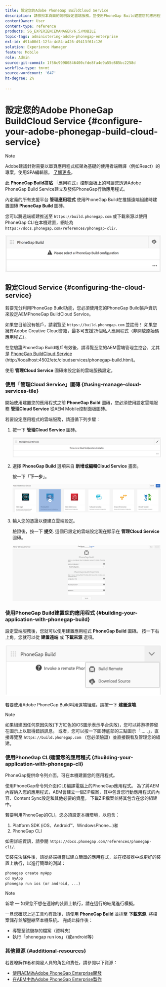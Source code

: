 ```yaml
---
title: 設定您的Adobe PhoneGap BuildCloud Service
description: 請依照本頁面的說明設定雲端服務，並使用PhoneGap Build建置您的應用程式。
contentOwner: User
content-type: reference
products: SG_EXPERIENCEMANAGER/6.5/MOBILE
topic-tags: administering-adobe-phonegap-enterprise
exl-id: d91a00d1-12fa-4c84-a426-49413f61c126
solution: Experience Manager
feature: Mobile
role: Admin
source-git-commit: 1f56c99980846400cfde8fa4e9a55e885bc2258d
workflow-type: tm+mt
source-wordcount: '647'
ht-degree: 2%

---
```


# 設定您的Adobe PhoneGap BuildCloud Service {#configure-your-adobe-phonegap-build-cloud-service}

>[!NOTE]
>
>Adobe建議針對需要以單頁應用程式框架為基礎的使用者端轉譯（例如React）的專案，使用SPA編輯器。 [了解更多](/help/sites-developing/spa-overview.md)。

此 **PhoneGap Build拼貼** 「應用程式」控制面板上的可讓您透過Adobe PhoneGap Build Service建立及發佈PhoneGap行動應用程式。

內定義的所有支援平台 **管理應用程式** 使用PhoneGap Build在推播遠端組建時建置圖磚 **PhoneGap Build** 圖磚。

您可以將遠端組建推送至 `https://build.phonegap.com` 或下載來源以使用PhoneGap CLI在本機建置，網址為 `https://docs.phonegap.com/references/phonegap-cli/`.

![PhoneGap Build拼貼](assets/chlimage_1-60.png)

## 設定Cloud Service {#configuring-the-cloud-service}

若要充分利用PhoneGap Build功能，您必須使用您的PhoneGap Build帳戶資訊來設定AEMPhoneGap BuildCloud Service。

如果您目前沒有帳戶，請瀏覽至 `https://build.phonegap.com` 並註冊！ 如果您擁有Adobe Creative Cloud會籍，最多可支援25個私人應用程式（非開放原始碼應用程式）。

在您驗證PhoneGap Build帳戶有效後，請導覽至您的AEM雲端管理主控台，尤其是 [PhoneGap BuildCloud Service](http://localhost:4502/etc/cloudservices/phonegap-build.html) (http://localhost:4502/etc/cloudservices/phonegap-build.html)。

使用 **管理Cloud Service** 圖磚來設定新的雲端服務設定。

### 使用「管理Cloud Service」圖磚 {#using-manage-cloud-services-tile}

開始使用建置您的應用程式之前 **PhoneGap Build** 圖磚，您必須使用設定雲端服務 **管理Cloud Service** 從AEM Mobile控制面板圖磚。

若要設定應用程式的雲端服務，請遵循下列步驟：

1. 按一下 **管理Cloud Service** 圖磚。

   ![chlimage_1-61](assets/chlimage_1-61.png)

1. 選擇 **PhoneGap Build** 選項來自 **新增或編輯Cloud Service** 畫面。

   按一下「**下一步**」。

   ![chlimage_1-62](assets/chlimage_1-62.png)

1. 輸入您的憑證以便建立雲端設定。

   驗證後，按一下 **提交**. 這個已設定的雲端設定現在顯示在 **管理Cloud Service** 圖磚。

   ![chlimage_1-63](assets/chlimage_1-63.png)

### 使用PhoneGap Build建置您的應用程式 {#building-your-application-with-phonegap-build}

設定雲端服務後，您就可以使用建置應用程式 **PhoneGap Build** 圖磚。 按一下右上角，您就可以從 **建置遠端** 或 **下載來源** 選項。

![chlimage_1-64](assets/chlimage_1-64.png)

若要使用Adobe PhoneGap Build叫用遠端組建，請按一下 **建置遠端**.

>[!NOTE]
>
>如果組建因任何原因失敗(下方紅色的iOS圖示表示平台失敗)，您可以將游標停留在圖示上以取得錯誤訊息。 或者，您可以按一下圖磚底部的三點圖示「……」，直接導覽至 `https://build.phonegap.com` （您必須驗證）並直接觀看及管理您的組建。

### 使用PhoneGap CLI建置您的應用程式 {#building-your-application-with-phonegap-cli}

PhoneGap提供命令列介面，可在本機建置您的應用程式。

使用PhoneGap命令列介面(CLI)編譯電腦上的PhoneGap應用程式。 為了將AEM內容納入您的應用程式，AEM會建立一個ZIP檔案，其中包含您行動應用程式的內容、Content Sync設定和其他必要的資產。 下載ZIP檔案並將其包含在您的組建中。

若要利用PhoneGap的CLI，您必須設定本機環境，以包含：

1. Platform SDK (iOS、Android™、WindowsPhone...)和
1. PhoneGap CLI

如需詳細資訊，請參閱 `https://docs.phonegap.com/references/phonegap-cli/`.

安裝先決條件後，請從終端機嘗試建立簡單的應用程式，並在模擬器中或更好的裝置上執行，以進行簡單的測試：

```xml
phonegap create myApp
cd myApp
phonegap run ios (or android, ...)
```

>[!NOTE]
>
>新增 — 如果您不想在連線的裝置上執行，請在這行的結尾進行模擬。

一旦您確認上述工具均有效後，請使用 **PhoneGap Build** 並排至 **下載來源**. 將檔案儲存並解壓縮至本機系統。 完成此操作後：

* 導覽至該儲存的檔案（資料夾）
* 執行「phonegap run ios」（或android等）

### 其他資源 {#additional-resources}

若要瞭解作者和開發人員的角色和責任，請參閱以下資源：

* [使用AEM為Adobe PhoneGap Enterprise開發](/help/mobile/developing-in-phonegap.md)
* [在AEM中為Adobe PhoneGap Enterprise製作](/help/mobile/phonegap.md)
